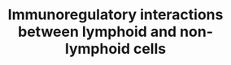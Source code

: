 ---
annotations:
- id: PW:0000818
  parent: signaling pathway
  type: Pathway Ontology
  value: signaling pathway pertinent to immunity
authors:
- MaintBot
- MartijnVanIersel
- ReactomeTeam
- Anwesha
- Wpblocked
- AlexanderPico
- Eweitz
description: A number of receptors and cell adhesion molecules play a key role in
  modifying the response of cells of lymphoid origin (such as B-, T- and NK cells)
  to self and tumor antigens, as well as to pathogenic organisms.<p><p>Molecules such
  as KIRs and LILRs form part of a crucial surveillance system that looks out for
  any derangement, usually caused by cancer or viral infection, in MHC Class I presentation.
  Somatic cells are also able to report internal functional impairment by displaying
  surface stress markers such as MICA. The presence of these molecules on somatic
  cells is picked up by C-lectin NK immune receptors.<p><p>Lymphoid cells are able
  to regulate their location and movement in accordance to their state of activation,
  and home in on tissues expressing the appropriate complementary ligands. For example,
  lymphoid cells may fine tune the presence and concentration of adhesion molecules
  belonging to the IgSF, Selectin and Integrin class that interact with a number of
  vascular markers of inflammation.<p><p>Furthermore, there are a number of avenues
  through which lymphoid cells may interact with antigen. This may be presented directly
  to a specific T-cell receptor in the context of an MHC molecule. Antigen-antibody
  complexes may anchor to the cell via a small number of lymphoid-specific Fc receptors
  that may, in turn, influence cell function further. Activated complement factor
  C3d binds to both antigen and to cell surface receptor CD21. In such cases, the
  far-reaching influence of CD19 on B-lymphocyte function is tempered by its interaction
  with CD21.  View original pathway at [http://www.reactome.org/PathwayBrowser/#DIAGRAM=198933
  Reactome].
last-edited: 2021-05-22
organisms:
- Homo sapiens
redirect_from:
- /index.php/Pathway:WP1829
- /instance/WP1829
revision: null
schema-jsonld:
- '@context': https://schema.org/
  '@id': https://wikipathways.github.io/pathways/WP1829.html
  '@type': Dataset
  creator:
    '@type': Organization
    name: WikiPathways
  description: A number of receptors and cell adhesion molecules play a key role in
    modifying the response of cells of lymphoid origin (such as B-, T- and NK cells)
    to self and tumor antigens, as well as to pathogenic organisms.<p><p>Molecules
    such as KIRs and LILRs form part of a crucial surveillance system that looks out
    for any derangement, usually caused by cancer or viral infection, in MHC Class
    I presentation. Somatic cells are also able to report internal functional impairment
    by displaying surface stress markers such as MICA. The presence of these molecules
    on somatic cells is picked up by C-lectin NK immune receptors.<p><p>Lymphoid cells
    are able to regulate their location and movement in accordance to their state
    of activation, and home in on tissues expressing the appropriate complementary
    ligands. For example, lymphoid cells may fine tune the presence and concentration
    of adhesion molecules belonging to the IgSF, Selectin and Integrin class that
    interact with a number of vascular markers of inflammation.<p><p>Furthermore,
    there are a number of avenues through which lymphoid cells may interact with antigen.
    This may be presented directly to a specific T-cell receptor in the context of
    an MHC molecule. Antigen-antibody complexes may anchor to the cell via a small
    number of lymphoid-specific Fc receptors that may, in turn, influence cell function
    further. Activated complement factor C3d binds to both antigen and to cell surface
    receptor CD21. In such cases, the far-reaching influence of CD19 on B-lymphocyte
    function is tempered by its interaction with CD21.  View original pathway at [http://www.reactome.org/PathwayBrowser/#DIAGRAM=198933
    Reactome].
  keywords:
  - AMICA1
  - 'AMICA1 '
  - 'Ac2SGL '
  - Antibody
  - Antigen
  - 'Antigen '
  - Antigen peptide
  - Antigen-bound
  - Antigen-bound Ig G
  - 'B2M(21-119) '
  - 'BbGL-2c '
  - 'C16 sulfatide '
  - 'C30 mannosyl MPM '
  - C3d complexed with
  - 'C3d fragment '
  - CD160
  - 'CD160 '
  - 'CD19 '
  - CD1:B2M:microbial
  - CD1:B2M:self-lipid
  - CD1:B2M:self-lipid:TCR
  - 'CD1A '
  - 'CD1B '
  - 'CD1C '
  - 'CD1D '
  - CD200
  - 'CD200 '
  - CD200 bound to
  - CD200R
  - CD200R1
  - 'CD200R1 '
  - CD21
  - CD21 with C3d-bound
  - 'CD22 '
  - CD226
  - 'CD226 '
  - CD226 bound to
  - CD226:PVR
  - 'CD247-1 '
  - 'CD300 '
  - 'CD33 '
  - 'CD34-1 '
  - 'CD3D '
  - 'CD3E '
  - 'CD3G '
  - CD40 trimer
  - 'CD40-1 '
  - CD40:CD40L trimer
  - CD40LG trimer
  - 'CD40LG(1-261) '
  - 'CD81 '
  - CD81, CD225 and
  - 'CD8A '
  - 'CD8B '
  - CD96
  - 'CD96 '
  - CD96:PVR
  - CD99
  - 'CD99 '
  - CDH1(155-882)
  - 'CDH1(155-882) '
  - 'CERA '
  - CERA,PE,PS
  - 'CLEC2B '
  - CLEC2B dimer
  - 'CLEC2D '
  - CLEC2D dimer
  - CLEC2D dimer:KLRB1
  - 'CLEC4G '
  - CMVPP65
  - 'CMVPP65 '
  - CMVPP65:NCR3:FCRG3A:CD3Z dimer
  - 'COLEC12 '
  - CRTAM
  - 'CRTAM '
  - CRTAM bound to NECL2
  - CXADR
  - 'CXADR '
  - CXADR bound to JAML
  - Class I
  - Class I molecules
  - 'Collagen type I fibril '
  - 'Collagen type III fibril '
  - Collagen type XVII
  - 'Collagen type XVII fibril '
  - Collagen types
  - 'Collagen types I,II,III '
  - Collagen types I,III
  - Complex of CD19,
  - DAP10
  - 'DDM-838 '
  - E-cadherin bound to
  - 'FCGR1A '
  - 'FCGR2B '
  - 'FCGR3A '
  - Fc-gamma receptors
  - 'GLYCAM1 '
  - 'GM1 '
  - 'GMM '
  - 'GalA-GSL '
  - 'GalNAc-GD1a '
  - 'Glc-DAG-s2 '
  - 'HA '
  - 'HCST '
  - HLA Bw4 interacting
  - 'HLA class I histocompatibility antigen, A-1 alpha chain precursor '
  - 'HLA class I histocompatibility antigen, A-11 alpha chain '
  - 'HLA class I histocompatibility antigen, A-2 alpha chain '
  - 'HLA class I histocompatibility antigen, A-23 alpha chain '
  - 'HLA class I histocompatibility antigen, A-24 alpha chain '
  - 'HLA class I histocompatibility antigen, A-25 alpha chain '
  - 'HLA class I histocompatibility antigen, A-26 alpha chain '
  - 'HLA class I histocompatibility antigen, A-29 alpha chain '
  - 'HLA class I histocompatibility antigen, A-3 alpha chain precursor '
  - 'HLA class I histocompatibility antigen, A-30 alpha chain '
  - 'HLA class I histocompatibility antigen, A-31 alpha chain '
  - 'HLA class I histocompatibility antigen, A-32 alpha chain '
  - 'HLA class I histocompatibility antigen, A-33 alpha chain '
  - 'HLA class I histocompatibility antigen, A-34 alpha chain '
  - 'HLA class I histocompatibility antigen, A-36 alpha chain '
  - 'HLA class I histocompatibility antigen, A-43 alpha chain '
  - 'HLA class I histocompatibility antigen, A-66 alpha chain '
  - 'HLA class I histocompatibility antigen, A-68 alpha chain '
  - 'HLA class I histocompatibility antigen, A-69 alpha chain '
  - 'HLA class I histocompatibility antigen, A-74 alpha chain '
  - 'HLA class I histocompatibility antigen, A-80 alpha chain '
  - 'HLA class I histocompatibility antigen, B-48 alpha chain '
  - 'HLA class I histocompatibility antigen, Cw-1 alpha chain '
  - 'HLA class I histocompatibility antigen, Cw-12 alpha chain '
  - 'HLA class I histocompatibility antigen, Cw-14 alpha chain '
  - 'HLA class I histocompatibility antigen, Cw-15 alpha chain '
  - 'HLA class I histocompatibility antigen, Cw-16 alpha chain '
  - 'HLA class I histocompatibility antigen, Cw-17 alpha chain '
  - 'HLA class I histocompatibility antigen, Cw-18 alpha chain '
  - 'HLA class I histocompatibility antigen, Cw-2 alpha chain '
  - 'HLA class I histocompatibility antigen, Cw-3 alpha chain precursor '
  - 'HLA class I histocompatibility antigen, Cw-4 alpha chain precursor '
  - 'HLA class I histocompatibility antigen, Cw-5 alpha chain precursor '
  - 'HLA class I histocompatibility antigen, Cw-6 alpha chain precursor '
  - 'HLA class I histocompatibility antigen, Cw-8 alpha chain '
  - 'HLA class I histocompatibility antigen, E alpha chain precursor '
  - 'HLA class I histocompatibility antigen, alpha chain F precursor '
  - 'HLA class I histocompatibility antigen, alpha chain G precursor '
  - HLA-A3
  - HLA-A3 interacting
  - HLA-Bw4
  - HLA-C
  - 'HLA-C '
  - HLA-C Cw3 (group 1)
  - HLA-C Cw4 (group 2)
  - HLA-C group 1
  - HLA-C group 2
  - HLA-E
  - HLA-E interacting
  - HLA-G
  - HLA-G interacting
  - 'HLA-H '
  - 'HN '
  - Hemagglutinin
  - I,II,III/SP-D
  - I,III
  - ICAM 1-5
  - 'ICAM1 '
  - 'ICAM2 '
  - 'ICAM3 '
  - 'ICAM4 '
  - 'ICAM5 '
  - 'IFITM1 '
  - 'IGHV(1-?) '
  - 'IGHV1-2 '
  - 'IGHV7-81(1-?) '
  - 'IGKC '
  - 'IGKV1-12 '
  - 'IGKV1-5(23-?) '
  - 'IGKV2-28 '
  - 'IGKV2D-30 '
  - 'IGKV3D-20 '
  - 'IGKV4-1(21-?) '
  - 'IGKVA18(21-?) '
  - 'IGLC1 '
  - 'IGLC2 '
  - 'IGLC3 '
  - 'IGLC6 '
  - 'IGLC7 '
  - 'IGLV(23-?) '
  - 'IGLV1-36(1-?) '
  - 'IGLV1-40(1-?) '
  - 'IGLV1-44(1-?) '
  - 'IGLV10-54(1-?) '
  - 'IGLV11-55(1-?) '
  - 'IGLV2-11(1-?) '
  - 'IGLV2-18(1-?) '
  - 'IGLV2-23(1-?) '
  - 'IGLV2-33(1-?) '
  - 'IGLV3-12(1-?) '
  - 'IGLV3-16(1-?) '
  - 'IGLV3-22(1-?) '
  - 'IGLV3-25(1-?) '
  - 'IGLV3-27(1-?) '
  - 'IGLV4-3(1-?) '
  - 'IGLV4-60(1-?) '
  - 'IGLV4-69(1-?) '
  - 'IGLV5-37(1-?) '
  - 'IGLV5-45(1-?) '
  - 'IGLV7-43(1-?) '
  - 'IGLV7-46(1-?) '
  - 'IGLV8-61(1-?) '
  - 'ITGA4 '
  - ITGA4:ITGB1
  - 'ITGAL '
  - 'ITGB1 '
  - 'ITGB2 '
  - 'ITGB7 '
  - 'Ig heavy chain V-I region EU '
  - 'Ig heavy chain V-I region HG3 '
  - 'Ig heavy chain V-II region ARH-77 '
  - 'Ig heavy chain V-II region MCE '
  - 'Ig heavy chain V-II region NEWM '
  - 'Ig heavy chain V-II region OU '
  - 'Ig heavy chain V-II region WAH '
  - 'Ig heavy chain V-III region BRO '
  - 'Ig heavy chain V-III region BUT '
  - 'Ig heavy chain V-III region CAM '
  - 'Ig heavy chain V-III region DOB '
  - 'Ig heavy chain V-III region JON '
  - 'Ig heavy chain V-III region KOL '
  - 'Ig heavy chain V-III region TRO '
  - 'Ig heavy chain V-III region WEA '
  - 'Ig kappa chain V region EV15 '
  - 'Ig kappa chain V-I region AG '
  - 'Ig kappa chain V-I region AU '
  - 'Ig kappa chain V-I region BAN '
  - 'Ig kappa chain V-I region DEE '
  - 'Ig kappa chain V-I region Daudi '
  - 'Ig kappa chain V-I region Gal '
  - 'Ig kappa chain V-I region HK101 '
  - 'Ig kappa chain V-I region Wes '
  - 'Ig kappa chain V-II region Cum '
  - 'Ig kappa chain V-II region FR '
  - 'Ig kappa chain V-II region RPMI 6410 '
  - 'Ig kappa chain V-III region B6 '
  - 'Ig kappa chain V-III region POM '
  - 'Ig kappa chain V-III region VG '
  - 'Ig lambda chain V region 4A '
  - 'Ig lambda chain V-I region HA '
  - 'Ig lambda chain V-I region NEW '
  - 'Ig lambda chain V-I region NEWM '
  - 'Ig lambda chain V-I region VOR '
  - 'Ig lambda chain V-II region BOH '
  - 'Ig lambda chain V-II region MGC '
  - 'Ig lambda chain V-II region NEI '
  - 'Ig lambda chain V-II region TOG '
  - 'Ig lambda chain V-III region LOI '
  - 'Ig lambda chain V-III region SH '
  - 'Ig lambda chain V-IV region Bau '
  - 'Ig lambda chain V-IV region Hil '
  - 'Ig lambda chain V-IV region Kern '
  - 'Ig lambda chain V-VI region AR '
  - 'IgH  heavy chain V-III region VH26 precursor '
  - Integrin
  - Integrin alpha4beta7
  - Integrin alphaLbeta2
  - KIR2DL1
  - 'KIR2DL1 '
  - 'KIR2DL2 '
  - KIR2DL2/3
  - 'KIR2DL3 '
  - KIR2DL4
  - 'KIR2DL4 '
  - KIR2DS1
  - 'KIR2DS1 '
  - KIR2DS1 complexed
  - KIR2DS2
  - 'KIR2DS2 '
  - KIR2DS2 complexed
  - KIR3DL1
  - 'KIR3DL1 '
  - KIR3DL2
  - 'KIR3DL2 '
  - KIRs
  - 'KLRB1 '
  - KLRB1 dimer
  - KLRC1
  - 'KLRC1 '
  - KLRD1
  - 'KLRD1 '
  - 'KLRF1 '
  - KLRF1 dimer
  - KLRF1 dimer:CLEC2B
  - KLRG1
  - 'KLRG1 '
  - 'KLRK1 '
  - L-selectin
  - L-selectin ligands
  - LAIR1
  - 'LAIR1 '
  - LAIR1:Collagen type
  - LAIR2
  - 'LAIR2 '
  - LAIR2:Collagen type
  - 'LAM '
  - LFA-1:ICAM 1-5
  - LILR set
  - LILR-interacting MHC
  - 'LILRA1 '
  - 'LILRA2 '
  - 'LILRA3 '
  - 'LILRA4 '
  - 'LILRA5 '
  - 'LILRA6 '
  - 'LILRB1 '
  - 'LILRB2 '
  - 'LILRB3 '
  - 'LILRB4 '
  - 'LILRB5 '
  - LILRs
  - Ligand interacting
  - Lymphoid-expressed
  - MADCAM1-1
  - 'MADCAM1-1 '
  - MHC Class I
  - 'MHC Class I '
  - 'MICA '
  - 'MICB '
  - 'NCR1 '
  - NCR1:FCRG1A:CD3Z
  - 'NCR3 '
  - NCR3:FCRG1A:CD3Z
  - NCR3LG1
  - 'NCR3LG1 '
  - NCR3LG1:NCR3:FCRG3A:CD3Z dimer
  - NKG2D complexed with
  - NKG2D ligand
  - 'NPDC1 '
  - Nectin 2
  - OSCAR
  - 'OSCAR '
  - OSCAR:Collagen
  - 'PE '
  - 'PG '
  - 'PI '
  - 'PIANP '
  - PIANP,NPDC1,CLEC4G,COLEC12 trimer
  - PILRA
  - 'PILRA '
  - PILRA,PILRB
  - PILRA,PILRB:CD99
  - PILRA:PIANP,NPDC1,CLEC4G,COLEC12 trimer
  - 'PILRB '
  - 'PS '
  - PVR
  - 'PVR '
  - PVRL2
  - 'PVRL2 '
  - 'RAET1E '
  - SAP,EAT2
  - SELL
  - 'SELL '
  - 'SFTPD oligomer '
  - 'SH2D1A '
  - 'SH2D1B '
  - SIGLEC
  - 'SIGLEC1 '
  - 'SIGLEC10 '
  - 'SIGLEC11 '
  - 'SIGLEC12 '
  - 'SIGLEC5 '
  - 'SIGLEC6 '
  - 'SIGLEC7 '
  - 'SIGLEC8 '
  - 'SIGLEC9 '
  - SIGLEC:sialic acid
  - SLAMF6
  - 'SLAMF6 '
  - SLAMF6 dimer
  - SLAMF6:SLAMF6:SAP,EAT2
  - SLAMF7
  - 'SLAMF7 '
  - SLAMF7 dimer
  - Sialic acid
  - 'Sialic acid '
  - T-cell receptor
  - 'T-cell receptor alpha chain V region PY14 precursor '
  - TCR interacting with
  - 'TCRA '
  - 'TCRB '
  - 'TRAC '
  - 'TRAV19 '
  - 'TRBC1 '
  - 'TRBV12-3 '
  - TREM, CD300
  - 'TREMs '
  - TRIM, CD300:lipids
  - 'TYROBP '
  - 'ULBP1 '
  - 'ULBP3 '
  - VCAM1
  - 'VCAM1 '
  - XVII
  - 'alpha-mycolic acid '
  - alpha4beta1:VCAM1
  - alpha4beta7:MADCAM1
  - antibody bound to
  - antigen
  - antigen-bearing MHC
  - bound class I MHC
  - 'cd21(1-?) '
  - 'class I MHC B13 '
  - 'class I MHC B14 '
  - 'class I MHC B15 '
  - 'class I MHC B18 '
  - 'class I MHC B27 '
  - 'class I MHC B35 '
  - 'class I MHC B37 '
  - 'class I MHC B38 '
  - 'class I MHC B39 '
  - 'class I MHC B40 '
  - 'class I MHC B41 '
  - 'class I MHC B42 '
  - 'class I MHC B44 '
  - 'class I MHC B45 '
  - 'class I MHC B46 '
  - 'class I MHC B47 '
  - 'class I MHC B49 '
  - 'class I MHC B50 '
  - 'class I MHC B51 '
  - 'class I MHC B52 '
  - 'class I MHC B53 '
  - 'class I MHC B54 '
  - 'class I MHC B55 '
  - 'class I MHC B56 '
  - 'class I MHC B57 '
  - 'class I MHC B58 '
  - 'class I MHC B59 '
  - 'class I MHC B67 '
  - 'class I MHC B7 '
  - 'class I MHC B73 '
  - 'class I MHC B78 '
  - 'class I MHC B8 '
  - 'class I MHC B81 '
  - 'class I MHC B82 '
  - complex
  - complex with CD8
  - dimer
  - dimer:Hemagglutinin
  - fibril
  - group-I-interacting
  - integrin
  - interacting with
  - known ligands
  - lipid
  - lipid:TCR
  - lymphoid Fc gamma
  - molecules
  - receptors
  - 'squalene '
  - with DAP12
  - with KIR2DL4
  - with KIR3DL1
  - with KIR3DL2
  - with KLRC1:KLRD1
  - with NKG2D
  license: CC0
  name: Immunoregulatory interactions between lymphoid and non-lymphoid cells
seo: CreativeWork
title: Immunoregulatory interactions between lymphoid and non-lymphoid cells
wpid: WP1829
---